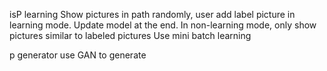 isP learning
Show pictures in path randomly, user add label picture in learning mode.
Update model at the end.
In non-learning mode, only show pictures similar to labeled pictures
Use mini batch learning

p generator
use GAN to generate